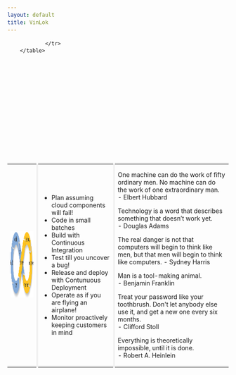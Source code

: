 ```yaml
---
layout: default
title: VinLok
---
```

<table id="t02" style="margin-top:250px;margin-bottom:50px;margin-left:0px;">
                <tr>
                	<td style="border-right: 4px solid #f1f1f1;"> 
                		<img src="images/devops-inf-loop.png" style="width:250px;height:150px;">
                	</td>
                	<td  style="text-align:left;border-right: 4px solid #f1f1f1;"> 
                		<ul class="b">
  							<li>Plan assuming cloud components will fail!</li>
 						   	<li>Code in small batches</li>
  							<li>Build with Continuous Integration</li>
  							<li>Test till you uncover a bug!</li>
  							<li>Release and deploy with Contunuous Deployment</li>
  							<li>Operate as if you are flying an airplane!</li>
  							<li>Monitor proactively keeping customers in mind</li>
						</ul>
                	</td>
                	<td>
                		<div >
                    		<p class="mySlides w3-animate-fading" > One machine can do the work of fifty ordinary men.  No machine can do the work of one extraordinary man. <br> - Elbert Hubbard   </p>
                    		<p class="mySlides w3-animate-fading" > Technology is a word that describes something that doesn’t work yet. <br>  - Douglas Adams  </p>
                    		<p class="mySlides w3-animate-fading" > The real danger is not that computers will begin to think like men, but that men will begin to think like computers. - Sydney Harris  </p>
                    		<p class="mySlides w3-animate-fading" > Man is a tool-making animal. <br> - Benjamin Franklin </p>
                    		<p class="mySlides w3-animate-fading" > Treat your password like your toothbrush. Don't let anybody else use it, and get a new one every six months. <br> - Clifford Stoll</p>
                    		<p class="mySlides w3-animate-fading" > Everything is theoretically impossible, until it is done. <br> - Robert A. Heinlein </p>
						</div>
                	</td>
                	
                </tr>
		</table>